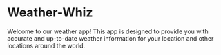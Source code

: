 # Weather-Whiz
Welcome to our weather app! This app is designed to provide you with accurate and up-to-date weather information for your location and other locations around the world.
